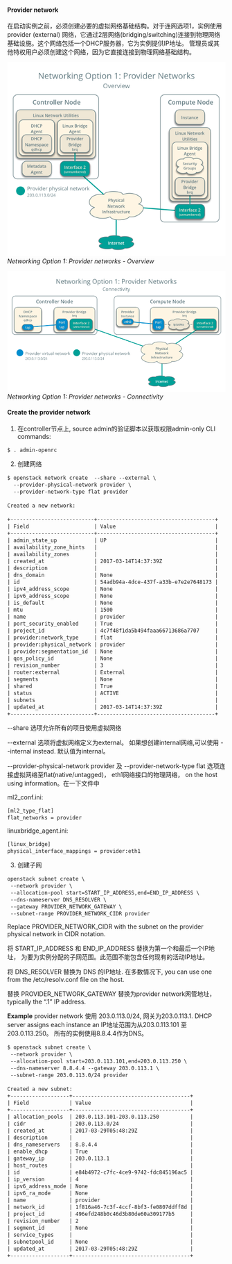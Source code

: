 #### Provider network
在启动实例之前，必须创建必要的虚拟网络基础结构。对于连网选项1，实例使用provider (external) 网络，它通过2层网络(bridging/switching)连接到物理网络基础设施。这个网络包括一个DHCP服务器，它为实例提供IP地址。
管理员或其他特权用户必须创建这个网络，因为它直接连接到物理网络基础结构。

![](assets/markdown-img-paste-20180917170729944.png)
*Networking Option 1: Provider networks - Overview*

![](assets/markdown-img-paste-20180917170825927.png)
*Networking Option 1: Provider networks - Connectivity*

#### Create the provider network

1. 在controller节点上, source admin的验证脚本以获取权限admin-only CLI commands:

```
$ . admin-openrc
```
2. 创建网络

```
$ openstack network create  --share --external \
  --provider-physical-network provider \
  --provider-network-type flat provider

Created a new network:

+---------------------------+--------------------------------------+
| Field                     | Value                                |
+---------------------------+--------------------------------------+
| admin_state_up            | UP                                   |
| availability_zone_hints   |                                      |
| availability_zones        |                                      |
| created_at                | 2017-03-14T14:37:39Z                 |
| description               |                                      |
| dns_domain                | None                                 |
| id                        | 54adb94a-4dce-437f-a33b-e7e2e7648173 |
| ipv4_address_scope        | None                                 |
| ipv6_address_scope        | None                                 |
| is_default                | None                                 |
| mtu                       | 1500                                 |
| name                      | provider                             |
| port_security_enabled     | True                                 |
| project_id                | 4c7f48f1da5b494faaa66713686a7707     |
| provider:network_type     | flat                                 |
| provider:physical_network | provider                             |
| provider:segmentation_id  | None                                 |
| qos_policy_id             | None                                 |
| revision_number           | 3                                    |
| router:external           | External                             |
| segments                  | None                                 |
| shared                    | True                                 |
| status                    | ACTIVE                               |
| subnets                   |                                      |
| updated_at                | 2017-03-14T14:37:39Z                 |
+---------------------------+--------------------------------------+
```

--share 选项允许所有的项目使用虚拟网络

--external 选项将虚拟网络定义为external。 如果想创建internal网络,可以使用 --internal instead. 默认值为internal。

--provider-physical-network provider 及 --provider-network-type flat 选项连接虚拟网络至flat(native/untagged)， eth1网络接口的物理网络， on the host using information。在一下文件中

ml2_conf.ini:

```
[ml2_type_flat]
flat_networks = provider
```

linuxbridge_agent.ini:
```
[linux_bridge]
physical_interface_mappings = provider:eth1
```

3. 创建子网
```
openstack subnet create \
 --network provider \
 --allocation-pool start=START_IP_ADDRESS,end=END_IP_ADDRESS \
 --dns-nameserver DNS_RESOLVER \
 --gateway PROVIDER_NETWORK_GATEWAY \
 --subnet-range PROVIDER_NETWORK_CIDR provider
```

Replace PROVIDER_NETWORK_CIDR with the subnet on the provider physical network in CIDR notation.

将 START_IP_ADDRESS 和 END_IP_ADDRESS 替换为第一个和最后一个IP地址， 为要为实例分配的子网范围。此范围不能包含任何现有的活动IP地址。

将 DNS_RESOLVER 替换为 DNS 的IP地址. 在多数情况下, you can use one from the /etc/resolv.conf file on the host.

替换 PROVIDER_NETWORK_GATEWAY 替换为provider network网管地址，typically the “.1” IP address.

**Example**
 provider network 使用 203.0.113.0/24, 网关为203.0.113.1. DHCP server assigns each instance an IP地址范围为从203.0.113.101 至 203.0.113.250。 所有的实例使用8.8.4.4作为DNS。

 ```
 $ openstack subnet create \
  --network provider \
  --allocation-pool start=203.0.113.101,end=203.0.113.250 \
  --dns-nameserver 8.8.4.4 --gateway 203.0.113.1 \
  --subnet-range 203.0.113.0/24 provider

Created a new subnet:
+-------------------+--------------------------------------+
| Field             | Value                                |
+-------------------+--------------------------------------+
| allocation_pools  | 203.0.113.101-203.0.113.250          |
| cidr              | 203.0.113.0/24                       |
| created_at        | 2017-03-29T05:48:29Z                 |
| description       |                                      |
| dns_nameservers   | 8.8.4.4                              |
| enable_dhcp       | True                                 |
| gateway_ip        | 203.0.113.1                          |
| host_routes       |                                      |
| id                | e84b4972-c7fc-4ce9-9742-fdc845196ac5 |
| ip_version        | 4                                    |
| ipv6_address_mode | None                                 |
| ipv6_ra_mode      | None                                 |
| name              | provider                             |
| network_id        | 1f816a46-7c3f-4ccf-8bf3-fe0807ddff8d |
| project_id        | 496efd248b0c46d3b80de60a309177b5     |
| revision_number   | 2                                    |
| segment_id        | None                                 |
| service_types     |                                      |
| subnetpool_id     | None                                 |
| updated_at        | 2017-03-29T05:48:29Z                 |
+-------------------+--------------------------------------+
 ```
